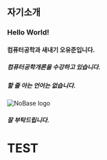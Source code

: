 ## 자기소개

### Hello World!  
#### 컴퓨터공학과 새내기 오유준입니다.

##### 컴퓨터공학개론을 수강하고 있습니다.  
##### 할 줄 아는 언어는 없습니다.
![NoBase logo](https://img.shields.io/badge/NO%20BASE-black)
##### 잘 부탁드립니다.

# TEST
